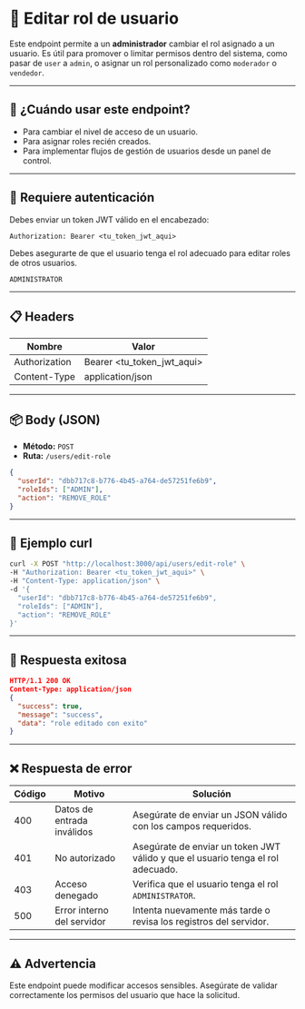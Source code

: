 # 👤 Editar rol de usuario

Este endpoint permite a un **administrador** cambiar el rol asignado a un usuario. Es útil para promover o limitar permisos dentro del sistema, como pasar de `user` a `admin`, o asignar un rol personalizado como `moderador` o `vendedor`.

---

## 🧠 ¿Cuándo usar este endpoint?

- Para cambiar el nivel de acceso de un usuario.
- Para asignar roles recién creados.
- Para implementar flujos de gestión de usuarios desde un panel de control.

---

## 🔐 Requiere autenticación

Debes enviar un token JWT válido en el encabezado:

```http
Authorization: Bearer <tu_token_jwt_aqui>
```

Debes asegurarte de que el usuario tenga el rol adecuado para editar roles de otros usuarios.

```http
ADMINISTRATOR
```

---

## 📋 Headers

| Nombre        | Valor                      |
| ------------- | -------------------------- |
| Authorization | Bearer <tu_token_jwt_aqui> |
| Content-Type  | application/json           |

---

## 📦 Body (JSON)
- **Método:** `POST`
- **Ruta:** `/users/edit-role`

```json
{
  "userId": "dbb717c8-b776-4b45-a764-de57251fe6b9",
  "roleIds": ["ADMIN"],
  "action": "REMOVE_ROLE"
}
```

---

## 🚀 Ejemplo curl

```bash
curl -X POST "http://localhost:3000/api/users/edit-role" \
-H "Authorization: Bearer <tu_token_jwt_aqui>" \
-H "Content-Type: application/json" \
-d '{
  "userId": "dbb717c8-b776-4b45-a764-de57251fe6b9",
  "roleIds": ["ADMIN"],
  "action": "REMOVE_ROLE"
}'
```

---

## 📄 Respuesta exitosa

```json
HTTP/1.1 200 OK
Content-Type: application/json
{
  "success": true,
  "message": "success",
  "data": "role editado con exito"
}
```

---

## ❌ Respuesta de error
| Código | Motivo                      | Solución                                                     |
| ------ | --------------------------- | ------------------------------------------------------------ |
| 400    | Datos de entrada inválidos  | Asegúrate de enviar un JSON válido con los campos requeridos. |
| 401    | No autorizado               | Asegúrate de enviar un token JWT válido y que el usuario tenga el rol adecuado. |
| 403    | Acceso denegado             | Verifica que el usuario tenga el rol `ADMINISTRATOR`.        |
| 500    | Error interno del servidor  | Intenta nuevamente más tarde o revisa los registros del servidor. |

---

## ⚠️ Advertencia

Este endpoint puede modificar accesos sensibles. Asegúrate de validar correctamente los permisos del usuario que hace la solicitud.

